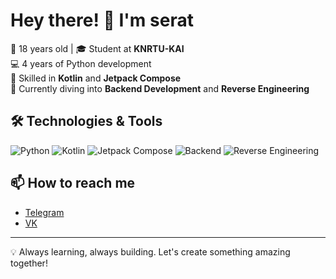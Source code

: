 # Hey there! 👋 I'm **serat**

🎂 18 years old | 🎓 Student at **KNRTU-KAI**  
💻 4 years of Python development  
🚀 Skilled in **Kotlin** and **Jetpack Compose**  
🔧 Currently diving into **Backend Development** and **Reverse Engineering**

## 🛠️ Technologies & Tools
![Python](https://img.shields.io/badge/-Python-3776AB?logo=python&logoColor=white)
![Kotlin](https://img.shields.io/badge/-Kotlin-7F52FF?logo=kotlin&logoColor=white)
![Jetpack Compose](https://img.shields.io/badge/-Jetpack%20Compose-4285F4?logo=jetpack-compose&logoColor=white)
![Backend](https://img.shields.io/badge/-Backend-000000?logo=backend&logoColor=white)
![Reverse Engineering](https://img.shields.io/badge/-Reverse%20Engineering-FF6F61?logo=reverse-engineering&logoColor=white)

## 📫 How to reach me
- [Telegram](https://t.me/are_you_serat)
- [VK](https://vk.com/are_you_serat)

---

💡 Always learning, always building. Let's create something amazing together!
